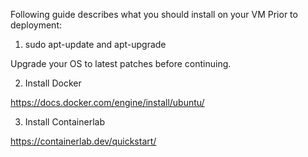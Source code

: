 Following guide describes what you should install on your VM Prior to deployment:


1. sudo apt-update and apt-upgrade

Upgrade your OS to latest patches before continuing.

2. Install Docker

https://docs.docker.com/engine/install/ubuntu/

3. Install Containerlab

https://containerlab.dev/quickstart/





